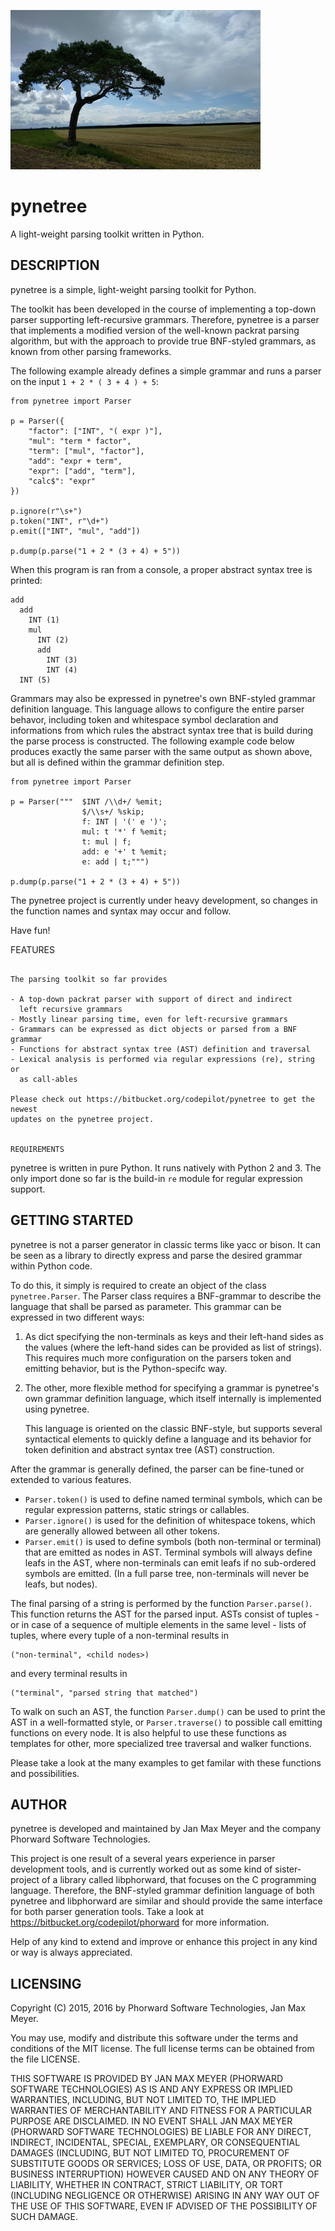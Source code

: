 ![Image of a Tree](pine.jpg)

pynetree
========
A light-weight parsing toolkit written in Python.

DESCRIPTION
-----------

pynetree is a simple, light-weight parsing toolkit for Python.

The toolkit has been developed in the course of implementing a top-down parser
supporting left-recursive grammars. Therefore, pynetree is a parser that
implements a modified version of the well-known packrat parsing algorithm, but
with the approach to provide true BNF-styled grammars, as known from other
parsing frameworks.

The following example already defines a simple grammar and runs a parser on
the input `1 + 2 * ( 3 + 4 ) + 5`:

	from pynetree import Parser

	p = Parser({
		"factor": ["INT", "( expr )"],
		"mul": "term * factor",
		"term": ["mul", "factor"],
		"add": "expr + term",
		"expr": ["add", "term"],
		"calc$": "expr"
	})

	p.ignore(r"\s+")
	p.token("INT", r"\d+")
	p.emit(["INT", "mul", "add"])

	p.dump(p.parse("1 + 2 * (3 + 4) + 5"))


When this program is ran from a console, a proper abstract syntax tree is
printed:

	add
	  add
		INT (1)
		mul
		  INT (2)
		  add
			INT (3)
			INT (4)
	  INT (5)


Grammars may also be expressed in pynetree's own BNF-styled grammar definition
language. This language allows to configure the entire parser behavor, including
token and whitespace symbol declaration and informations from which rules the
abstract syntax tree that is build during the parse process is constructed.
The following example code below produces exactly the same parser with the same
output as shown above, but all is defined within the grammar definition step.

	from pynetree import Parser

	p = Parser("""	$INT /\\d+/ %emit;
					$/\\s+/ %skip;
					f: INT | '(' e ')';
					mul: t '*' f %emit;
					t: mul | f;
					add: e '+' t %emit;
					e: add | t;""")

	p.dump(p.parse("1 + 2 * (3 + 4) + 5"))


The pynetree project is currently under heavy development, so changes in the
function names and syntax may occur and follow.

Have fun!


FEATURES
~~~~~~~~

The parsing toolkit so far provides

- A top-down packrat parser with support of direct and indirect
  left recursive grammars
- Mostly linear parsing time, even for left-recursive grammars
- Grammars can be expressed as dict objects or parsed from a BNF grammar
- Functions for abstract syntax tree (AST) definition and traversal
- Lexical analysis is performed via regular expressions (re), string or
  as call-ables

Please check out https://bitbucket.org/codepilot/pynetree to get the newest
updates on the pynetree project.


REQUIREMENTS
~~~~~~~~~~~~

pynetree is written in pure Python. It runs natively with Python 2 and 3.
The only import done so far is the build-in `re` module for regular expression
support.


GETTING STARTED
---------------

pynetree is not a parser generator in classic terms like yacc or bison. It
can be seen as a library to directly express and parse the desired grammar
within Python code.

To do this, it simply is required to create an object of the class
`pynetree.Parser`. The Parser class requires a BNF-grammar to describe the
language that shall be parsed as parameter. This grammar can be expressed
in two different ways:

1. 	As dict specifying the non-terminals as keys and their left-hand sides
	as the values (where the left-hand sides can be provided as list of
	strings). This requires much more configuration on the parsers token and
	emitting behavior, but is the Python-specifc way.

2.	The other, more flexible method for specifying a grammar is pynetree's own
	grammar definition language, which itself internally is implemented using
	pynetree.

	This language is oriented on the classic BNF-style, but supports several
	syntactical elements to quickly define a language and its behavior for
	token definition and abstract syntax tree (AST) construction.

After the grammar is generally defined, the parser can be fine-tuned or extended
to various features.

- `Parser.token()` is used to define named terminal symbols, which can be
  regular expression patterns, static strings or callables.
- `Parser.ignore()` is used for the definition of whitespace tokens, which are
  generally allowed between all other tokens.
- `Parser.emit()` is used to define symbols (both non-terminal or terminal)
  that are emitted as nodes in AST. Terminal symbols will always define leafs
  in the AST, where non-terminals can emit leafs if no sub-ordered symbols are
  emitted. (In a full parse tree, non-terminals will never be leafs, but nodes).

The final parsing of a string is performed by the function `Parser.parse()`.
This function returns the AST for the parsed input. ASTs consist of tuples - or
in case of a sequence of multiple elements in the same level - lists of tuples,
where every tuple of a non-terminal results in

	("non-terminal", <child nodes>)

and every terminal results in

	("terminal", "parsed string that matched")

To walk on such an AST, the function `Parser.dump()` can be used to print the
AST in a well-formatted style, or `Parser.traverse()` to possible call emitting
functions on every node. It is also helpful to use these functions as templates
for other, more specialized tree traversal and walker functions.

Please take a look at the many examples to get familar with these functions and
possibilities.


AUTHOR
------

pynetree is developed and maintained by Jan Max Meyer and the company
Phorward Software Technologies.

This project is one result of a several years experience in parser development
tools, and is currently worked out as some kind of sister-project of a library
called libphorward, that focuses on the C programming language. Therefore, the
BNF-styled grammar definition language of both pynetree and libphorward are
similar and should provide the same interface for both parser generation tools.
Take a look at https://bitbucket.org/codepilot/phorward for more information.

Help of any kind to extend and improve or enhance this project in any kind or
way is always appreciated.


LICENSING
---------

Copyright (C) 2015, 2016 by Phorward Software Technologies, Jan Max Meyer.

You may use, modify and distribute this software under the terms and conditions
of the MIT license. The full license terms can be obtained from the file
LICENSE.

THIS SOFTWARE IS PROVIDED BY JAN MAX MEYER (PHORWARD SOFTWARE TECHNOLOGIES) AS
IS AND ANY EXPRESS OR IMPLIED WARRANTIES, INCLUDING, BUT NOT LIMITED TO, THE
IMPLIED WARRANTIES OF MERCHANTABILITY AND FITNESS FOR A PARTICULAR PURPOSE ARE
DISCLAIMED. IN NO EVENT SHALL JAN MAX MEYER (PHORWARD SOFTWARE TECHNOLOGIES) BE
LIABLE FOR ANY DIRECT, INDIRECT, INCIDENTAL, SPECIAL, EXEMPLARY, OR
CONSEQUENTIAL DAMAGES (INCLUDING, BUT NOT LIMITED TO, PROCUREMENT OF SUBSTITUTE
GOODS OR SERVICES; LOSS OF USE, DATA, OR PROFITS; OR BUSINESS INTERRUPTION)
HOWEVER CAUSED AND ON ANY THEORY OF LIABILITY, WHETHER IN CONTRACT, STRICT
LIABILITY, OR TORT (INCLUDING NEGLIGENCE OR OTHERWISE) ARISING IN ANY WAY OUT OF
THE USE OF THIS SOFTWARE, EVEN IF ADVISED OF THE POSSIBILITY OF SUCH DAMAGE.
